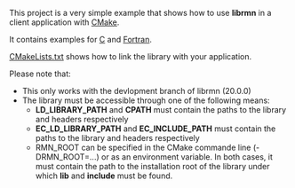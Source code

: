 This project is a very simple example that shows how to use **librmn**
in a client application with [CMake](https://cmake.org).

It contains examples for [C](hello.c) and [Fortran](hello.F90).

[CMakeLists.txt](CMakeLists.txt) shows how to link the library with your
application.

Please note that:
- This only works with the devlopment branch of librmn (20.0.0)
- The library must be accessible through one of the following means:
    - **LD_LIBRARY_PATH** and **CPATH** must contain the paths to the library
      and headers respectively
    - **EC_LD_LIBRARY_PATH** and **EC_INCLUDE_PATH** must contain the paths
      to the library and headers respectively
    - RMN_ROOT can be specified in the CMake commande line (-DRMN_ROOT=...)
      or as an environment variable.  In both cases, it must contain the path
      to the installation root of the library under which **lib** and
      **include** must be found.

